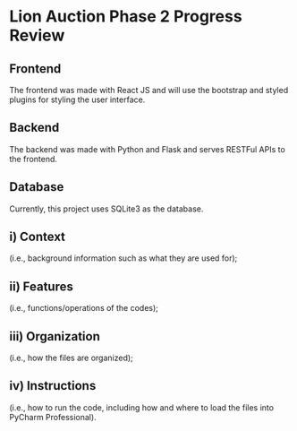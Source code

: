 # Lion Auction Phase 2 Progress Review

## Frontend

The frontend was made with React JS and will use the bootstrap and styled plugins for styling the user interface. 

## Backend

The backend was made with Python and Flask and serves RESTFul APIs to the frontend.

## Database

Currently, this project uses SQLite3 as the database. 

## i) Context 
(i.e., background information such as what they are used for); 

## ii) Features 
(i.e., functions/operations of the codes); 

## iii) Organization 
(i.e., how the files are organized);

## iv) Instructions 
(i.e., how to run the code, including how and where to load the files into PyCharm Professional).

